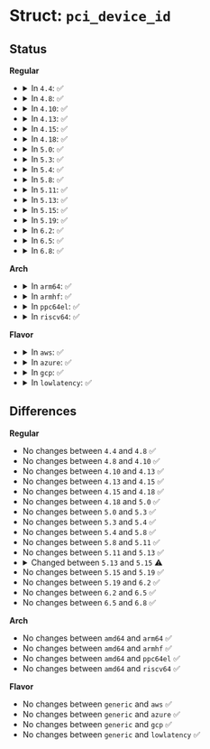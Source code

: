 # Struct: <code>pci_device_id</code>

## Status
<b>Regular</b>
<ul>
<li>
<details>
<summary>In <code>4.4</code>: ✅</summary>

```c
struct pci_device_id {
    __u32 vendor;
    __u32 device;
    __u32 subvendor;
    __u32 subdevice;
    __u32 class;
    __u32 class_mask;
    kernel_ulong_t driver_data;
};
```
</details>
</li>
<li>
<details>
<summary>In <code>4.8</code>: ✅</summary>

```c
struct pci_device_id {
    __u32 vendor;
    __u32 device;
    __u32 subvendor;
    __u32 subdevice;
    __u32 class;
    __u32 class_mask;
    kernel_ulong_t driver_data;
};
```
</details>
</li>
<li>
<details>
<summary>In <code>4.10</code>: ✅</summary>

```c
struct pci_device_id {
    __u32 vendor;
    __u32 device;
    __u32 subvendor;
    __u32 subdevice;
    __u32 class;
    __u32 class_mask;
    kernel_ulong_t driver_data;
};
```
</details>
</li>
<li>
<details>
<summary>In <code>4.13</code>: ✅</summary>

```c
struct pci_device_id {
    __u32 vendor;
    __u32 device;
    __u32 subvendor;
    __u32 subdevice;
    __u32 class;
    __u32 class_mask;
    kernel_ulong_t driver_data;
};
```
</details>
</li>
<li>
<details>
<summary>In <code>4.15</code>: ✅</summary>

```c
struct pci_device_id {
    __u32 vendor;
    __u32 device;
    __u32 subvendor;
    __u32 subdevice;
    __u32 class;
    __u32 class_mask;
    kernel_ulong_t driver_data;
};
```
</details>
</li>
<li>
<details>
<summary>In <code>4.18</code>: ✅</summary>

```c
struct pci_device_id {
    __u32 vendor;
    __u32 device;
    __u32 subvendor;
    __u32 subdevice;
    __u32 class;
    __u32 class_mask;
    kernel_ulong_t driver_data;
};
```
</details>
</li>
<li>
<details>
<summary>In <code>5.0</code>: ✅</summary>

```c
struct pci_device_id {
    __u32 vendor;
    __u32 device;
    __u32 subvendor;
    __u32 subdevice;
    __u32 class;
    __u32 class_mask;
    kernel_ulong_t driver_data;
};
```
</details>
</li>
<li>
<details>
<summary>In <code>5.3</code>: ✅</summary>

```c
struct pci_device_id {
    __u32 vendor;
    __u32 device;
    __u32 subvendor;
    __u32 subdevice;
    __u32 class;
    __u32 class_mask;
    kernel_ulong_t driver_data;
};
```
</details>
</li>
<li>
<details>
<summary>In <code>5.4</code>: ✅</summary>

```c
struct pci_device_id {
    __u32 vendor;
    __u32 device;
    __u32 subvendor;
    __u32 subdevice;
    __u32 class;
    __u32 class_mask;
    kernel_ulong_t driver_data;
};
```
</details>
</li>
<li>
<details>
<summary>In <code>5.8</code>: ✅</summary>

```c
struct pci_device_id {
    __u32 vendor;
    __u32 device;
    __u32 subvendor;
    __u32 subdevice;
    __u32 class;
    __u32 class_mask;
    kernel_ulong_t driver_data;
};
```
</details>
</li>
<li>
<details>
<summary>In <code>5.11</code>: ✅</summary>

```c
struct pci_device_id {
    __u32 vendor;
    __u32 device;
    __u32 subvendor;
    __u32 subdevice;
    __u32 class;
    __u32 class_mask;
    kernel_ulong_t driver_data;
};
```
</details>
</li>
<li>
<details>
<summary>In <code>5.13</code>: ✅</summary>

```c
struct pci_device_id {
    __u32 vendor;
    __u32 device;
    __u32 subvendor;
    __u32 subdevice;
    __u32 class;
    __u32 class_mask;
    kernel_ulong_t driver_data;
};
```
</details>
</li>
<li>
<details>
<summary>In <code>5.15</code>: ✅</summary>

```c
struct pci_device_id {
    __u32 vendor;
    __u32 device;
    __u32 subvendor;
    __u32 subdevice;
    __u32 class;
    __u32 class_mask;
    kernel_ulong_t driver_data;
    __u32 override_only;
};
```
</details>
</li>
<li>
<details>
<summary>In <code>5.19</code>: ✅</summary>

```c
struct pci_device_id {
    __u32 vendor;
    __u32 device;
    __u32 subvendor;
    __u32 subdevice;
    __u32 class;
    __u32 class_mask;
    kernel_ulong_t driver_data;
    __u32 override_only;
};
```
</details>
</li>
<li>
<details>
<summary>In <code>6.2</code>: ✅</summary>

```c
struct pci_device_id {
    __u32 vendor;
    __u32 device;
    __u32 subvendor;
    __u32 subdevice;
    __u32 class;
    __u32 class_mask;
    kernel_ulong_t driver_data;
    __u32 override_only;
};
```
</details>
</li>
<li>
<details>
<summary>In <code>6.5</code>: ✅</summary>

```c
struct pci_device_id {
    __u32 vendor;
    __u32 device;
    __u32 subvendor;
    __u32 subdevice;
    __u32 class;
    __u32 class_mask;
    kernel_ulong_t driver_data;
    __u32 override_only;
};
```
</details>
</li>
<li>
<details>
<summary>In <code>6.8</code>: ✅</summary>

```c
struct pci_device_id {
    __u32 vendor;
    __u32 device;
    __u32 subvendor;
    __u32 subdevice;
    __u32 class;
    __u32 class_mask;
    kernel_ulong_t driver_data;
    __u32 override_only;
};
```
</details>
</li>
</ul>
<b>Arch</b>
<ul>
<li>
<details>
<summary>In <code>arm64</code>: ✅</summary>

```c
struct pci_device_id {
    __u32 vendor;
    __u32 device;
    __u32 subvendor;
    __u32 subdevice;
    __u32 class;
    __u32 class_mask;
    kernel_ulong_t driver_data;
};
```
</details>
</li>
<li>
<details>
<summary>In <code>armhf</code>: ✅</summary>

```c
struct pci_device_id {
    __u32 vendor;
    __u32 device;
    __u32 subvendor;
    __u32 subdevice;
    __u32 class;
    __u32 class_mask;
    kernel_ulong_t driver_data;
};
```
</details>
</li>
<li>
<details>
<summary>In <code>ppc64el</code>: ✅</summary>

```c
struct pci_device_id {
    __u32 vendor;
    __u32 device;
    __u32 subvendor;
    __u32 subdevice;
    __u32 class;
    __u32 class_mask;
    kernel_ulong_t driver_data;
};
```
</details>
</li>
<li>
<details>
<summary>In <code>riscv64</code>: ✅</summary>

```c
struct pci_device_id {
    __u32 vendor;
    __u32 device;
    __u32 subvendor;
    __u32 subdevice;
    __u32 class;
    __u32 class_mask;
    kernel_ulong_t driver_data;
};
```
</details>
</li>
</ul>
<b>Flavor</b>
<ul>
<li>
<details>
<summary>In <code>aws</code>: ✅</summary>

```c
struct pci_device_id {
    __u32 vendor;
    __u32 device;
    __u32 subvendor;
    __u32 subdevice;
    __u32 class;
    __u32 class_mask;
    kernel_ulong_t driver_data;
};
```
</details>
</li>
<li>
<details>
<summary>In <code>azure</code>: ✅</summary>

```c
struct pci_device_id {
    __u32 vendor;
    __u32 device;
    __u32 subvendor;
    __u32 subdevice;
    __u32 class;
    __u32 class_mask;
    kernel_ulong_t driver_data;
};
```
</details>
</li>
<li>
<details>
<summary>In <code>gcp</code>: ✅</summary>

```c
struct pci_device_id {
    __u32 vendor;
    __u32 device;
    __u32 subvendor;
    __u32 subdevice;
    __u32 class;
    __u32 class_mask;
    kernel_ulong_t driver_data;
};
```
</details>
</li>
<li>
<details>
<summary>In <code>lowlatency</code>: ✅</summary>

```c
struct pci_device_id {
    __u32 vendor;
    __u32 device;
    __u32 subvendor;
    __u32 subdevice;
    __u32 class;
    __u32 class_mask;
    kernel_ulong_t driver_data;
};
```
</details>
</li>
</ul>

## Differences
<b>Regular</b>
<ul>
<li>
No changes between <code>4.4</code> and <code>4.8</code> ✅
</li>
<li>
No changes between <code>4.8</code> and <code>4.10</code> ✅
</li>
<li>
No changes between <code>4.10</code> and <code>4.13</code> ✅
</li>
<li>
No changes between <code>4.13</code> and <code>4.15</code> ✅
</li>
<li>
No changes between <code>4.15</code> and <code>4.18</code> ✅
</li>
<li>
No changes between <code>4.18</code> and <code>5.0</code> ✅
</li>
<li>
No changes between <code>5.0</code> and <code>5.3</code> ✅
</li>
<li>
No changes between <code>5.3</code> and <code>5.4</code> ✅
</li>
<li>
No changes between <code>5.4</code> and <code>5.8</code> ✅
</li>
<li>
No changes between <code>5.8</code> and <code>5.11</code> ✅
</li>
<li>
No changes between <code>5.11</code> and <code>5.13</code> ✅
</li>
<li>
<details>
<summary>Changed between <code>5.13</code> and <code>5.15</code> ⚠️</summary>
<ul>
<li>
<b>Field added. </b>
<code>__u32 override_only</code>
</li>
</ul>
</details>
</li>
<li>
No changes between <code>5.15</code> and <code>5.19</code> ✅
</li>
<li>
No changes between <code>5.19</code> and <code>6.2</code> ✅
</li>
<li>
No changes between <code>6.2</code> and <code>6.5</code> ✅
</li>
<li>
No changes between <code>6.5</code> and <code>6.8</code> ✅
</li>
</ul>
<b>Arch</b>
<ul>
<li>
No changes between <code>amd64</code> and <code>arm64</code> ✅
</li>
<li>
No changes between <code>amd64</code> and <code>armhf</code> ✅
</li>
<li>
No changes between <code>amd64</code> and <code>ppc64el</code> ✅
</li>
<li>
No changes between <code>amd64</code> and <code>riscv64</code> ✅
</li>
</ul>
<b>Flavor</b>
<ul>
<li>
No changes between <code>generic</code> and <code>aws</code> ✅
</li>
<li>
No changes between <code>generic</code> and <code>azure</code> ✅
</li>
<li>
No changes between <code>generic</code> and <code>gcp</code> ✅
</li>
<li>
No changes between <code>generic</code> and <code>lowlatency</code> ✅
</li>
</ul>
